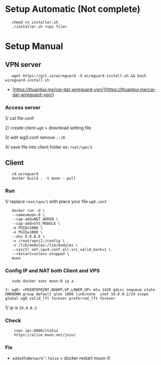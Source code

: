 <!-- # muon-node -->
# Setup Automatic (Not complete)
       
       chmod +x installer.sh
       ./installer.sh <vps file> 

       

# Setup Manual

## VPN server

       wget https://git.io/wireguard -O wireguard-install.sh && bash wireguard-install.sh
       
- [https://thuanbui.me/cai-dat-wireguard-vpn/](https://thuanbui.me/cai-dat-wireguard-vpn/)
### Access server
1/ cat file conf

2/ create client `wg0` > download setting file  

3/ edit wg0.conf remove `::/0`     

4/ save file into client folder ex: `root/vpn/1`

## Client

       cd wireguard
       docker build . -t muon --pull
### Run
1/ replace `root/vpn/1` with place your file `wg0.conf`

       docker run -d \
       --name=muon-0 \
       --cap-add=NET_ADMIN \
       --cap-add=SYS_MODULE \
       -e PUID=1000 \
       -e PGID=1000 \
       --dns 8.8.8.8 \
       -v /root/vpn/1:/config \
       -v /lib/modules:/lib/modules \
       --sysctl net.ipv4.conf.all.src_valid_mark=1 \
       --restart=unless-stopped \
       muon
        
### Config IP and NAT both Client and VPS

       sudo docker exec muon-0 ip a

`3: wg0: <POINTOPOINT,NOARP,UP,LOWER_UP> mtu 1420 qdisc noqueue state UNKNOWN group default qlen 1000
link/none 
inet 10.8.0.2/24 scope global wg0
valid_lft forever preferred_lft forever`

1/ ip is `10.8.0.2`

### Check 
        <vps ip>:8000/status
        https://alice.muon.net/join/

### Fix 
* `addedToNetwork":false` > docker restart muon-0

